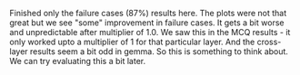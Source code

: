 Finished only the failure cases (87%) results here.
The plots were not that great but we see "some" improvement in failure cases. It gets a bit worse and unpredictable after multiplier of 1.0. We saw this in the MCQ results - it only worked upto a multiplier of 1 for that particular layer. And the cross-layer results seem a bit odd in gemma. So this is something to think about. We can try evaluating this a bit later.